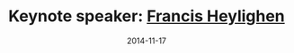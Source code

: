 ---
title: Keynote speaker&#58; <a href='http://pespmc1.vub.ac.be/heyl.html' target='blank'>Francis Heylighen</a>
layout: default
date: 2014-11-17
img: ../people/francis.png
link: speakers/francis
category: Speakers
description: |
   <p class="lead">The Global Brain: a Self-organizing, Distributed Intelligence Emerging from the Web</p>

---